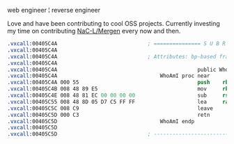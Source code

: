 web engineer ¦ reverse engineer

Love and have been contributing to cool OSS projects.
Currently investing my time on contributing [NaC-L/Mergen](https://github.com/NaC-L/Mergen) every now and then.

```nasm
.vxcall:00405C4A                             ; =============== S U B R O U T I N E ========================
.vxcall:00405C4A
.vxcall:00405C4A                             ; Attributes: bp-based frame
.vxcall:00405C4A
.vxcall:00405C4A                                             public WhoAmI
.vxcall:00405C4A                                 WhoAmI proc near
.vxcall:00405C4A 000 55                                      push    rbp
.vxcall:00405C4B 008 48 89 E5                                mov     rbp, rsp
.vxcall:00405C4E 008 48 81 EC 00 00 00 00                    sub     rsp, 0
.vxcall:00405C55 008 48 8D 05 D7 C5 FF FF                    lea     rax, about ; 'vxcall.github.io/about'
.vxcall:00405C5C 008 C9                                      leave
.vxcall:00405C5D 000 C3                                      retn
.vxcall:00405C5D                                 WhoAmI endp
.vxcall:00405C5D
.vxcall:00405C5D                             ; ------------------------------------------------------------
```
<!-- <div align="center">
</div>
<div align="center">
  <img alt="Top Langs" height="150px" src="https://github-readme-stats-one-self.vercel.app/api?username=vxcall&count_private=true&hide_border=true&include_all_commits=true&hide=contribs&theme=codeSTACKr" />
  <img alt="github stats" height="150px" src="https://github-readme-stats-one-self.vercel.app/api/top-langs/?username=vxcall&layout=compact&border_color=574666&hide_border=true&theme=codeSTACKr" />
</div>
-->
